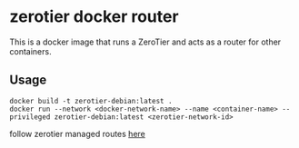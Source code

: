 # zerotier docker router
This is a docker image that runs a ZeroTier and acts as a router for other containers.

## Usage
```
docker build -t zerotier-debian:latest .
docker run --network <docker-network-name> --name <container-name> --privileged zerotier-debian:latest <zerotier-network-id>
```

follow zerotier managed routes [here](https://docs.zerotier.com/route-between-phys-and-virt/#configure-the-zerotier-managed-route) 

